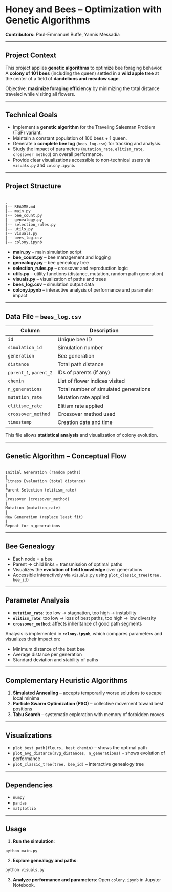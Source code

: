 # Honey and Bees – Optimization with Genetic Algorithms

**Contributors:** Paul-Emmanuel Buffe, Yannis Messadia

---

## Project Context
This project applies **genetic algorithms** to optimize bee foraging behavior. A **colony of 101 bees** (including the queen) settled in a **wild apple tree** at the center of a field of **dandelions and meadow sage**.

Objective: **maximize foraging efficiency** by minimizing the total distance traveled while visiting all flowers.

---

## Technical Goals
- Implement a **genetic algorithm** for the Traveling Salesman Problem (TSP) variant.
- Maintain a constant population of 100 bees + 1 queen.
- Generate a **complete bee log** (`bees_log.csv`) for tracking and analysis.
- Study the impact of parameters (`mutation_rate`, `elitism_rate`, `crossover_method`) on overall performance.
- Provide clear visualizations accessible to non-technical users via `visuals.py` and `colony.ipynb`.

---

## Project Structure
```

.
|-- README.md
|-- main.py
|-- bee_count.py
|-- genealogy.py
|-- selection_rules.py
|-- utils.py
|-- visuals.py
|-- bees_log.csv
|-- colony.ipynb

```
- **main.py** – main simulation script  
- **bee_count.py** – bee management and logging  
- **genealogy.py** – bee genealogy tree  
- **selection_rules.py** – crossover and reproduction logic  
- **utils.py** – utility functions (distance, mutation, random path generation)  
- **visuals.py** – visualization of paths and trees  
- **bees_log.csv** – simulation output data  
- **colony.ipynb** – interactive analysis of performance and parameter impact  

---

## Data File – `bees_log.csv`
| Column            | Description |
|------------------|-------------|
| `id`             | Unique bee ID |
| `simulation_id`  | Simulation number |
| `generation`     | Bee generation |
| `distance`       | Total path distance |
| `parent_1`, `parent_2` | IDs of parents (if any) |
| `chemin`         | List of flower indices visited |
| `n_generations`  | Total number of simulated generations |
| `mutation_rate`  | Mutation rate applied |
| `elitisme_rate`   | Elitism rate applied |
| `crossover_method` | Crossover method used |
| `timestamp`      | Creation date and time |

This file allows **statistical analysis** and visualization of colony evolution.

---

## Genetic Algorithm – Conceptual Flow
```

Initial Generation (random paths)
|
Fitness Evaluation (total distance)
|
Parent Selection (elitism_rate)
|
Crossover (crossover_method)
|
Mutation (mutation_rate)
|
New Generation (replace least fit)
|
Repeat for n_generations

````

---

## Bee Genealogy
- Each node = a bee  
- Parent → child links = transmission of optimal paths  
- Visualizes the **evolution of field knowledge** over generations  
- Accessible interactively via `visuals.py` using `plot_classic_tree(tree, bee_id)`  

---

## Parameter Analysis
- **`mutation_rate`**: too low → stagnation, too high → instability  
- **`elitism_rate`**: too low → loss of best paths, too high → low diversity  
- **`crossover_method`**: affects inheritance of good path segments  

Analysis is implemented in **`colony.ipynb`**, which compares parameters and visualizes their impact on:  
- Minimum distance of the best bee  
- Average distance per generation  
- Standard deviation and stability of paths  

---

## Complementary Heuristic Algorithms
1. **Simulated Annealing** – accepts temporarily worse solutions to escape local minima  
2. **Particle Swarm Optimization (PSO)** – collective movement toward best positions  
3. **Tabu Search** – systematic exploration with memory of forbidden moves  

---

## Visualizations
- `plot_best_path(fleurs, best_chemin)` – shows the optimal path  
- `plot_avg_distance(avg_distances, n_generations)` – shows evolution of performance  
- `plot_classic_tree(tree, bee_id)` – interactive genealogy tree  

---

## Dependencies
- `numpy`  
- `pandas`  
- `matplotlib`  

---

## Usage
1. **Run the simulation**:  
```bash
python main.py
````

2. **Explore genealogy and paths**:

```bash
python visuals.py
```

3. **Analyze performance and parameters**:
   Open `colony.ipynb` in Jupyter Notebook.

